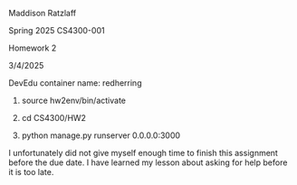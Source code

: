 Maddison Ratzlaff

Spring 2025 CS4300-001

Homework 2

3/4/2025

DevEdu container name: redherring

1. source hw2env/bin/activate

2. cd CS4300/HW2

3. python manage.py runserver 0.0.0.0:3000

I unfortunately did not give myself enough time to finish this assignment before the due date. I have learned my lesson about asking for help before it is too late.
